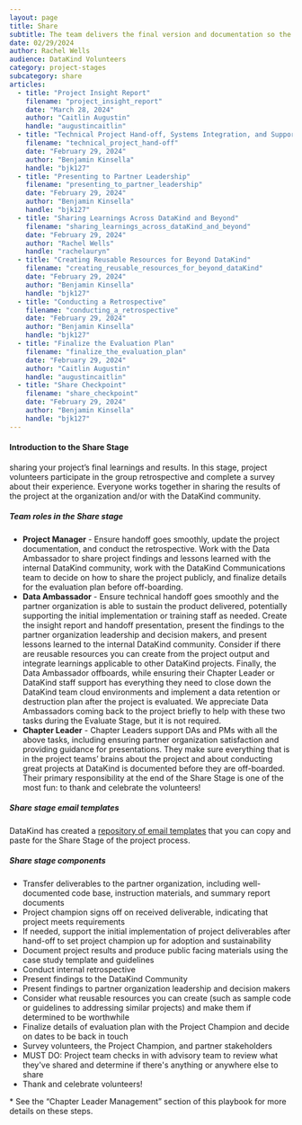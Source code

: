 ```yaml
---
layout: page
title: Share
subtitle: The team delivers the final version and documentation so the partner can increase its impact.
date: 02/29/2024
author: Rachel Wells
audience: DataKind Volunteers
category: project-stages
subcategory: share
articles:
  - title: "Project Insight Report"
    filename: "project_insight_report"
    date: "March 28, 2024"
    author: "Caitlin Augustin"
    handle: "augustincaitlin"
  - title: "Technical Project Hand-off, Systems Integration, and Supporting Initial Implementation"
    filename: "technical_project_hand-off"
    date: "February 29, 2024"
    author: "Benjamin Kinsella"
    handle: "bjk127"
  - title: "Presenting to Partner Leadership"
    filename: "presenting_to_partner_leadership"
    date: "February 29, 2024"
    author: "Benjamin Kinsella"
    handle: "bjk127"
  - title: "Sharing Learnings Across DataKind and Beyond"
    filename: "sharing_learnings_across_dataKind_and_beyond"
    date: "February 29, 2024"
    author: "Rachel Wells"
    handle: "rachelauryn"
  - title: "Creating Reusable Resources for Beyond DataKind"
    filename: "creating_reusable_resources_for_beyond_dataKind"
    date: "February 29, 2024"
    author: "Benjamin Kinsella"
    handle: "bjk127"
  - title: "Conducting a Retrospective"
    filename: "conducting_a_retrospective"
    date: "February 29, 2024"
    author: "Benjamin Kinsella"
    handle: "bjk127"
  - title: "Finalize the Evaluation Plan"
    filename: "finalize_the_evaluation_plan"
    date: "February 29, 2024"
    author: "Caitlin Augustin"
    handle: "augustincaitlin"
  - title: "Share Checkpoint"
    filename: "share_checkpoint"
    date: "February 29, 2024"
    author: "Benjamin Kinsella"
    handle: "bjk127"
---
```



#### Introduction to the Share Stage


sharing your project’s final learnings and results. In this stage, project volunteers participate in the group retrospective and complete a survey about their experience. Everyone works together in sharing the results of the project at the organization and/or with the DataKind community.


##### Team roles in the Share stage


* **Project Manager** \- Ensure handoff goes smoothly, update the project documentation, and conduct the retrospective. Work with the Data Ambassador to share project findings and lessons learned with the internal DataKind community, work with the DataKind Communications team to decide on how to share the project publicly, and finalize details for the evaluation plan before off\-boarding.
* **Data Ambassador** \- Ensure technical handoff goes smoothly and the partner organization is able to sustain the product delivered, potentially supporting the initial implementation or training staff as needed. Create the insight report and handoff presentation, present the findings to the partner organization leadership and decision makers, and present lessons learned to the internal DataKind community. Consider if there are reusable resources you can create from the project output and integrate learnings applicable to other DataKind projects. Finally, the Data Ambassador offboards, while ensuring their Chapter Leader or DataKind staff support has everything they need to close down the DataKind team cloud environments and implement a data retention or destruction plan after the project is evaluated. We appreciate Data Ambassadors coming back to the project briefly to help with these two tasks during the Evaluate Stage, but it is not required.
* **Chapter Leader** \- Chapter Leaders support DAs and PMs with all the above tasks, including ensuring partner organization satisfaction and providing guidance for presentations. They make sure everything that is in the project teams’ brains about the project and about conducting great projects at DataKind is documented before they are off\-boarded. Their primary responsibility at the end of the Share Stage is one of the most fun: to thank and celebrate the volunteers!


##### Share stage email templates


DataKind has created a [repository of email templates](https://docs.google.com/document/d/1_mHj6vqsqwYgn6xoj1PQ7LC8e_zo26xz_3RGfZ5FwSM/edit?usp=sharing) that you can copy and paste for the Share Stage of the project process.


##### Share stage components


* Transfer deliverables to the partner organization, including well\-documented code base, instruction materials, and summary report documents
* Project champion signs off on received deliverable, indicating that project meets requirements
* If needed, support the initial implementation of project deliverables after hand\-off to set project champion up for adoption and sustainability
* Document project results and produce public facing materials using the case study template and guidelines
* Conduct internal retrospective
* Present findings to the DataKind Community
* Present findings to partner organization leadership and decision makers
* Consider what reusable resources you can create (such as sample code or guidelines to addressing similar projects) and make them if determined to be worthwhile
* Finalize details of evaluation plan with the Project Champion and decide on dates to be back in touch
* Survey volunteers, the Project Champion, and partner stakeholders
* MUST DO: Project team checks in with advisory team to review what they've shared and determine if there's anything or anywhere else to share
* Thank and celebrate volunteers!


\* See the “Chapter Leader Management” section of this playbook for more details on these steps.